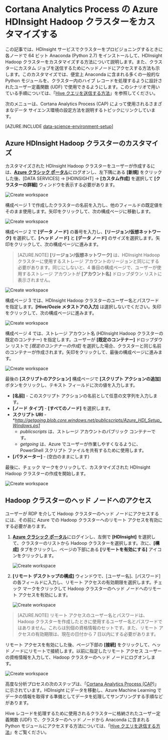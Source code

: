 <properties 
	pageTitle="Cortana Analytics Process の Hadoop クラスターをカスタマイズする | Microsoft Azure" 
	description="一般的な Python モジュールは、カスタムの Azure HDInsight Hadoop クラスターで利用できます。"
	services="machine-learning" 
	documentationCenter="" 
	authors="bradsev" 
	manager="paulettm" 
	editor="cgronlun"  />

<tags 
	ms.service="machine-learning" 
	ms.workload="data-services" 
	ms.tgt_pltfrm="na" 
	ms.devlang="na" 
	ms.topic="article" 
	ms.date="05/10/2016" 
	ms.author="hangzh;bradsev" />

# Cortana Analytics Process の Azure HDInsight Hadoop クラスターをカスタマイズする 

この記事では、HDInsight サービスでクラスターをプロビジョニングするときに各ノードで 64 ビット Anaconda (Python 2.7) をインストールして、HDInsight Hadoop クラスターをカスタマイズする方法について説明します。また、クラスターにカスタム ジョブを送信するためにヘッドノードにアクセスする方法も示します。このカスタマイズでは、便宜上 Anaconda に含まれる多くの一般的な Python モジュールを、クラスター内のハイブ レコードを処理するように設計されたユーザー定義関数 (UDF) で使用できるようにします。このシナリオで用いている手順については、「[Hive クエリを送信する方法](machine-learning-data-science-move-hive-tables.md#submit)」を参照してください。

次のメニューは、Cortana Analytics Process (CAP) によって使用されるさまざまなデータ サイエンス環境の設定方法を説明するトピックにリンクしています。

[AZURE.INCLUDE [data-science-environment-setup](../../includes/cap-setup-environments.md)]


## <a name="customize"></a>Azure HDInsight Hadoop クラスターのカスタマイズ

カスタマイズされた HDInsight Hadoop クラスターをユーザーが作成するには、[**Azure クラシック ポータル**](https://manage.windowsazure.com/)にログオンし、左下隅にある **[新規]** をクリックした後、[DATA SERVICES] -> [HDINSIGHT] -> **[カスタム作成]** を選択して **[クラスターの詳細]** ウィンドウを表示する必要があります。

![Create workspace](./media/machine-learning-data-science-customize-hadoop-cluster/customize-cluster-img1.png)

構成ページ 1 で作成したクラスターの名前を入力し、他のフィールドの既定値をそのまま使用します。矢印をクリックして、次の構成ページに移動します。

![Create workspace](./media/machine-learning-data-science-customize-hadoop-cluster/customize-cluster-img1.png)

構成ページ 2 で **[データ ノード]** の番号を入力し、**[リージョン/仮想ネットワーク]** を選択して、**[ヘッド ノード]** と **[データ ノード]** のサイズを選択します。矢印をクリックして、次の構成ページに進みます。

>[AZURE.NOTE] **[リージョン/仮想ネットワーク]** は、HDInsight Hadoop クラスターに使用するストレージ アカウントのリージョンと同じにする必要があります。同じにしないと、4 番目の構成ページで、ユーザーが使用するストレージ アカウントが **[アカウント名]** ドロップダウン リストに表示されません。

![Create workspace](./media/machine-learning-data-science-customize-hadoop-cluster/customize-cluster-img3.png)

構成ページ 3 では、HDInsight Hadoop クラスターのユーザー名とパスワードを指定します。**[Hive/Oozie メタストアの入力]** は選択しないでください。矢印をクリックして、次の構成ページに進みます。

![Create workspace](./media/machine-learning-data-science-customize-hadoop-cluster/customize-cluster-img4.png)

構成ページ 4 では、ストレージ アカウント名 (HDInsight Hadoop クラスターの既定のコンテナー) を指定します。ユーザーが **[既定のコンテナー]** ドロップダウン リストで _[既定のコンテナーの作成]_ を選択した場合、クラスターと同じ名前のコンテナーが作成されます。矢印をクリックして、最後の構成ページに進みます。

![Create workspace](./media/machine-learning-data-science-customize-hadoop-cluster/customize-cluster-img5.png)

最後の **[スクリプトのアクション]** 構成ページで **[スクリプト アクションの追加]** ボタンをクリックし、テキスト フィールドに次の値を入力します。
 
* **[名前]** - このスクリプト アクションの名前として任意の文字列を入力します。 
* **[ノード タイプ]** - **[すべてのノード]** を選択します。 
* **スクリプト URI** - **http://getgoing.blob.core.windows.net/publicscripts/Azure_HDI_Setup_Windows.ps1*
	* *publicscripts* は、ストレージ アカウントのパブリック コンテナーです。 
	* *getgoing* は、Azure でユーザーが作業しやすくなるように、PowerShell スクリプト ファイルを共有するために使用します。 
* **[パラメーター]** - (空白のままにします)

最後に、チェック マークをクリックして、カスタマイズされた HDInsight Hadoop クラスターの作成を開始します。

![Create workspace](./media/machine-learning-data-science-customize-hadoop-cluster/script-actions.png)

## <a name="headnode"></a>Hadoop クラスターのヘッド ノードへのアクセス

ユーザーが RDP を介して Hadoop クラスターのヘッド ノードにアクセスするには、その前に Azure での Hadoop クラスターへのリモート アクセスを有効にする必要があります。

1. [**Azure クラシック ポータル**](https://manage.windowsazure.com/)にログインし、左側で **[HDInsight]** を選択して、クラスターのリストから Hadoop クラスターを選択します。次に、**[構成]** タブをクリックし、ページの下部にある **[リモートを有効にする]** アイコンをクリックします。
	
	![Create workspace](./media/machine-learning-data-science-customize-hadoop-cluster/enable-remote-access-1.png)

2. **[リモート デスクトップの構成]** ウィンドウで、[ユーザー名]、[パスワード] の各フィールドに入力し、リモート アクセスの有効期限を選択します。チェック マークをクリックして Hadoop クラスターのヘッド ノードへのリモート アクセスを有効にします。

	![Create workspace](./media/machine-learning-data-science-customize-hadoop-cluster/enable-remote-access-2.png)
	
>[AZURE.NOTE] リモート アクセスのユーザー名とパスワードは、Hadoop クラスターを作成したときに使用するユーザー名とパスワードではありません。これらは別個の資格情報のセットです。また、リモート アクセスの有効期限は、現在の日付から 7 日以内にする必要があります。

リモート アクセスを有効にした後、ページ下部の **[接続]** をクリックして、ヘッド ノードにリモートで接続します。以前に指定したリモート アクセス ユーザーの資格情報を入力して、Hadoop クラスターのヘッド ノードにログオンします。

![Create workspace](./media/machine-learning-data-science-customize-hadoop-cluster/enable-remote-access-3.png)

高度な分析プロセスの次のステップは、「[Cortana Analytics Process (CAP)](https://azure.microsoft.com/documentation/learning-paths/cortana-analytics-process/)」に示されています。HDInsight にデータを移動し、Azure Machine Learning でデータの情報を取得する準備としてデータを処理してサンプリングする手順などがあります。

Hive レコードを処理するために使用されるクラスターに格納されたユーザー定義関数 (UDF) で、クラスターのヘッド ノードから Anaconda に含まれる Python モジュールにアクセスする方法については、「[Hive クエリを送信する方法](machine-learning-data-science-move-hive-tables.md#submit)」をご覧ください。

 

<!---HONumber=AcomDC_0518_2016-->